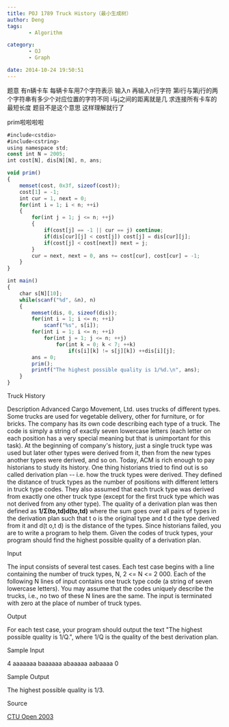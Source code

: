 ```yaml
---
title: POJ 1789 Truck History（最小生成树）
author: Deng
tags: 
       - Algorithm

category: 
       - OJ
       - Graph

date: 2014-10-24 19:50:51
---
```

题意 有n辆卡车 每辆卡车用7个字符表示 输入n 再输入n行字符 第i行与第j行的两个字符串有多少个对应位置的字符不同 i与j之间的距离就是几 求连接所有卡车的最短长度 题目不是这个意思 这样理解就行了

prim啦啦啦啦

```js 
#include<cstdio>
#include<cstring>
using namespace std;
const int N = 2005;
int cost[N], dis[N][N], n, ans;

void prim()
{
    memset(cost, 0x3f, sizeof(cost));
    cost[1] = -1;
    int cur = 1, next = 0;
    for(int i = 1; i < n; ++i)
    {
        for(int j = 1; j <= n; ++j)
        {
            if(cost[j] == -1 || cur == j) continue;
            if(dis[cur][j] < cost[j]) cost[j] = dis[cur][j];
            if(cost[j] < cost[next]) next = j;
        }
        cur = next, next = 0, ans += cost[cur], cost[cur] = -1;
    }
}

int main()
{
    char s[N][10];
    while(scanf("%d", &n), n)
    {
        memset(dis, 0, sizeof(dis));
        for(int i = 1; i <= n; ++i)
            scanf("%s", s[i]);
        for(int i = 1; i <= n; ++i)
            for(int j = 1; j <= n; ++j)
                for(int k = 0; k < 7; ++k)
                    if(s[i][k] != s[j][k]) ++dis[i][j];
        ans = 0;
        prim();
        printf("The highest possible quality is 1/%d.\n", ans);
    }
}
```

Truck History

Description
Advanced Cargo Movement, Ltd. uses trucks of different types. Some trucks are used for vegetable delivery, other for furniture, or for bricks. The company has its own code describing each type of a truck. The code is simply a string of exactly seven lowercase letters (each letter on each position has a very special meaning but that is unimportant for this task). At the beginning of company's history, just a single truck type was used but later other types were derived from it, then from the new types another types were derived, and so on.
Today, ACM is rich enough to pay historians to study its history. One thing historians tried to find out is so called derivation plan -- i.e. how the truck types were derived. They defined the distance of truck types as the number of positions with different letters in truck type codes. They also assumed that each truck type was derived from exactly one other truck type (except for the first truck type which was not derived from any other type). The quality of a derivation plan was then defined as
**1/Σ(to,td)d(to,td)**
where the sum goes over all pairs of types in the derivation plan such that t o is the original type and t d the type derived from it and d(t o,t d) is the distance of the types.
Since historians failed, you are to write a program to help them. Given the codes of truck types, your program should find the highest possible quality of a derivation plan.

Input

The input consists of several test cases. Each test case begins with a line containing the number of truck types, N, 2 <= N <= 2 000. Each of the following N lines of input contains one truck type code (a string of seven lowercase letters). You may assume that the codes uniquely describe the trucks, i.e., no two of these N lines are the same. The input is terminated with zero at the place of number of truck types.

Output

For each test case, your program should output the text "The highest possible quality is 1/Q.", where 1/Q is the quality of the best derivation plan.

Sample Input

4 aaaaaaa baaaaaa abaaaaa aabaaaa 0

Sample Output

The highest possible quality is 1/3.

Source

[CTU Open 2003](http://poj.org/searchproblem?field=source&key=CTU+Open+2003)